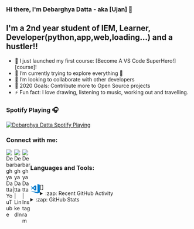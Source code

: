 ### Hi there, I'm Debarghya Datta - aka [Ujan] 👋

## I'm a 2nd year student of IEM, Learner, Developer(python,app,web,loading...) and a hustler!!

- 🔭 I just launched my first course: [Become A VS Code SuperHero!][course]!
- 🌱 I’m currently trying to explore everything 🤣
- 👯 I’m looking to collaborate with other developers
- 🥅 2020 Goals: Contribute more to Open Source projects
- ⚡ Fun fact: I love drawing, listening to music, working out and travelling.

### Spotify Playing 🎧

[<img src="https://now-playing-codestackr.vercel.app/api/spotify-playing" alt="Debarghya Datta Spotify Playing" width="350" />](https://open.spotify.com/user/31d5zdog7xqzi5yfop32psa3infa)

### Connect with me:

[<img align="left" alt="Debarghya Datta| YouTube" width="22px" src="https://cdn.jsdelivr.net/npm/simple-icons@v3/icons/youtube.svg" />][youtube]
[<img align="left" alt="Debarghya Datta | LinkedIn" width="22px" src="https://cdn.jsdelivr.net/npm/simple-icons@v3/icons/linkedin.svg" />][linkedin]
[<img align="left" alt="Debarghya Datta | Instagram" width="22px" src="https://cdn.jsdelivr.net/npm/simple-icons@v3/icons/instagram.svg" />][instagram]

<br />

### Languages and Tools:

<br />
[<img align="left" alt="Visual Studio Code" width="26px" src="https://raw.githubusercontent.com/github/explore/80688e429a7d4ef2fca1e82350fe8e3517d3494d/topics/visual-studio-code/visual-studio-code.png" />]

<br />

<details>
  <summary>:zap: Recent GitHub Activity</summary>
  
<!--START_SECTION:activity-->

<!--END_SECTION:activity-->

</details>

<details>
  <summary>:zap: GitHub Stats</summary>

  <img align="left" alt="Debarghya's's GitHub Stats" src="https://github-readme-stats.codestackr.vercel.app/api?username=DebarghyaDatta&show_icons=true&hide_border=true" />

</details>

[youtube]: https://www.youtube.com/channel/UCr7T92DjKhkpsBrtCqyc02Q?view_as=subscriber
[instagram]: https://www.instagram.com/debarghya_datta/
[linkedin]: https://www.linkedin.com/in/debarghya-datta-383b341a5
